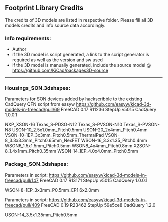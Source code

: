 ﻿## Footprint Library Credits

The credits of 3D models are listed in respective folder.
Please fill all 3D models credits and info source data accordingly.

### Info requirements:
- Author
- if the 3D model is script generated, a link to the script generator is required as well as the version and sw used
- if the 3D model is manually generated, include the source model @ https://github.com/KiCad/packages3D-source

<hr>

### Housings_SON.3dshapes:  

Parameters for SON devices added by hackscribble to the existing CadQuery QFN script from easyw
https://github.com/easyw/kicad-3d-models-in-freecad/pull/69
FreeCAD 0.17 R11236
StepUp v5015
CadQuery 1.0.0.1

NXP_XSON-16
Texas_S-PDSO-N12
Texas_S-PVSON-N10
Texas_S-PVSON-N8
USON-10_2.5x1.0mm_Pitch0.5mm
USON-20_2x4mm_Pitch0.4mm
VSON-10-1EP_3x3mm_Pitch0.5mm_ThermalPad
VSON-8_3.3x3.3mm_Pitch0.65mm_NexFET
WSON-16_3.3x1.35_Pitch0.4mm
WSON6_1.5x1.5mm_Pitch0.5mm
WSON8_4x4mm_Pitch0.8mm
X2SON-8_1.4x1mm_Pitch0.35mm
WSON-14_1EP_4.0x4.0mm_Pitch0.5mm

### Package_SON.3dshapes:

Parameters in script:
https://github.com/easyw/kicad-3d-models-in-freecad/pull/147
FreeCAD 0.17 R13171
StepUp v5015
CadQuery 1.0.0.1

WSON-8-1EP_3x3mm_P0.5mm_EP1.6x2.0mm

Parameters in script:
https://github.com/easyw/kicad-3d-models-in-freecad/pull/409
FreeCAD 0.19 R23462
StepUp 59e5ce8
CadQuery 1.2.0

USON-14_3.5x1.35mm_Pitch0.5mm
